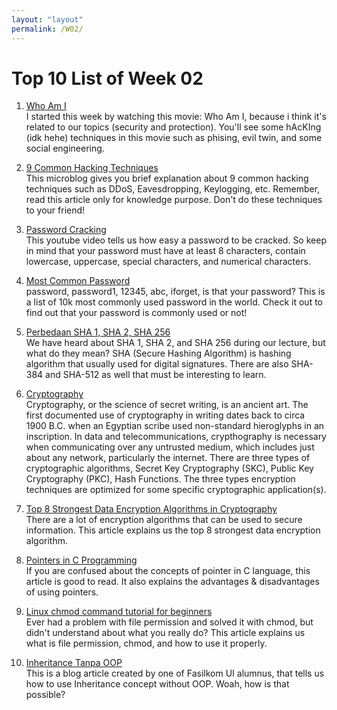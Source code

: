 ```yaml
---
layout: "layout"
permalink: /W02/
---
```


# Top 10 List of Week 02

1. [Who Am I](http://dl.sharemydrive.xyz/whoami-2014/)<br>
I started this week by watching this movie: Who Am I, because i think it's related to our topics (security and protection). You'll see some hAcKIng (idk hehe) techniques in this movie such as phising, evil twin, and some social engineering. 

2. [9 Common Hacking Techniques](https://blog.finjan.com/9-common-hacking-techniques-and-how-to-deal-with-them/)<br>
This microblog gives you brief explanation about 9 common hacking techniques such as DDoS, Eavesdropping, Keylogging, etc. Remember, read this article only for knowledge purpose. Don't do these techniques to your friend!

3. [Password Cracking](https://www.youtube.com/watch?v=7U-RbOKanYs)<br>
This youtube video tells us how easy a password to be cracked. So keep in mind that your password must have at least 8 characters, contain lowercase, uppercase, special characters, and numerical characters.

4. [Most Common Password](https://github.com/danielmiessler/SecLists/blob/master/Passwords/Common-Credentials/10k-most-common.txt)<br>
password, password1, 12345, abc, iforget, is that your password? This is a list of 10k most commonly used password in the world. Check it out to find out that your password is commonly used or not!

5. [Perbedaan SHA 1, SHA 2, SHA 256](https://sslindonesia.com/perbedaan-sha-1-sha-2-sha-256/)<br>
We have heard about SHA 1, SHA 2, and SHA 256 during our lecture, but what do they mean? SHA (Secure Hashing Algorithm) is hashing algorithm that usually used for digital signatures. There are also SHA-384 and SHA-512 as well that must be interesting to learn. 

6. [Cryptography](https://www.garykessler.net/library/crypto.html)<br>
Cryptography, or the science of secret writing, is an ancient art. The first documented use of cryptography in writing dates back to circa 1900 B.C. when an Egyptian scribe used non-standard hieroglyphs in an inscription. In data and telecommunications, crypthography is necessary when communicating over any untrusted medium, which includes just about any network, particularly the internet. There are three types of cryptographic algorithms, Secret Key Cryptography (SKC), Public Key Cryptography (PKC), Hash Functions. The three types encryption techniques are optimized for some specific cryptographic application(s).

7. [Top 8 Strongest Data Encryption Algorithms in Cryptography](https://acodez.in/data-encryption-algorithms/)<br>
There are a lot of encryption algorithms that can be used to secure information. This article explains us the top 8 strongest data encryption algorithm.

8. [Pointers in C Programming](https://www.guru99.com/c-pointers.html)<br>
If you are confused about the concepts of pointer in C language, this article is good to read. It also explains the advantages & disadvantages of using pointers.

9. [Linux chmod command tutorial for beginners](https://www.howtoforge.com/tutorial/linux-chmod-command/)<br>
Ever had a problem with file permission and solved it with chmod, but didn't understand about what you really do? This article explains us what is file permission, chmod, and how to use it properly.

10. [Inheritance Tanpa OOP](https://fairuzi10.com/blog/inheritance-tanpa-oop/)<br>
This is a blog article created by one of Fasilkom UI alumnus, that tells us how to use Inheritance concept without OOP. Woah, how is that possible?

